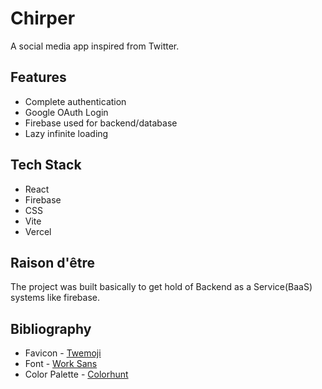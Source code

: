 # Chirper

A social media app inspired from Twitter.

## Features

- Complete authentication
- Google OAuth Login
- Firebase used for backend/database
- Lazy infinite loading

## Tech Stack

- React
- Firebase
- CSS
- Vite
- Vercel

## Raison d'être

The project was built basically to get hold of Backend as a Service(BaaS) systems like firebase.

## Bibliography

- Favicon - [Twemoji](https://twemoji.twitter.com/)
- Font - [Work Sans](https://fonts.google.com/specimen/Roboto?query=roboto)
- Color Palette - [Colorhunt](https://colorhunt.co)
